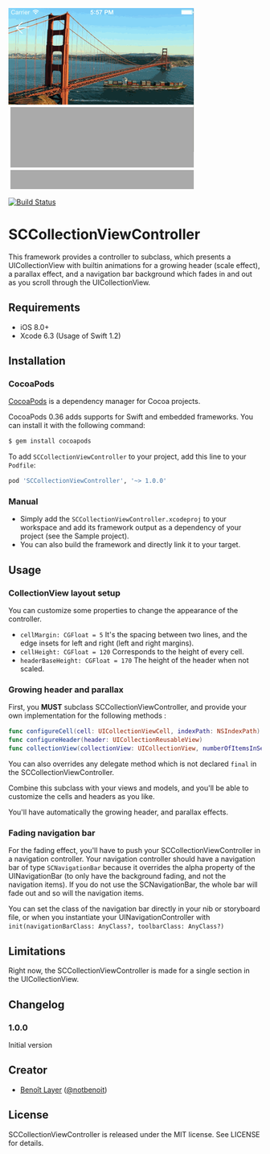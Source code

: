 ![SCCollectionViewController](https://raw.githubusercontent.com/notbenoit/notbenoit.github.io/master/images/sccollectionviewcontroller/sccollectionviewcontroller.gif)

[![Build Status](https://travis-ci.org/notbenoit/SCCollectionViewController.svg)](https://travis-ci.org/notbenoit/SCCollectionViewController)

# SCCollectionViewController
This framework provides a controller to subclass, which presents a UICollectionView with builtin  animations for a growing header (scale effect), a parallax effect, and a navigation bar background which fades in and out as you scroll through the UICollectionView.

## Requirements

- iOS 8.0+
- Xcode 6.3 (Usage of Swift 1.2)

## Installation

### CocoaPods
[CocoaPods](http://cocoapods.org) is a dependency manager for Cocoa projects.

CocoaPods 0.36 adds supports for Swift and embedded frameworks. You can install it with the following command:

```bash
$ gem install cocoapods
```

To add `SCCollectionViewController` to your project, add this line to your  `Podfile`:

```ruby
pod 'SCCollectionViewController', '~> 1.0.0'
```

### Manual
- Simply add the `SCCollectionViewController.xcodeproj` to your workspace and add its framework output as a dependency of your project (see the Sample project).
- You can also build the framework and directly link it to your target.

## Usage
### CollectionView layout setup
You can customize some properties to change the appearance of the controller.

* `cellMargin: CGFloat = 5` It's the spacing between two lines, and the edge insets for left and right (left and right margins).
* `cellHeight: CGFloat = 120` Corresponds to the height of every cell.
* `headerBaseHeight: CGFloat = 170` The height of the header when not scaled.


### Growing header and parallax
First, you **MUST** subclass SCCollectionViewController, and provide your own implementation for the following methods :

```swift
func configureCell(cell: UICollectionViewCell, indexPath: NSIndexPath)
func configureHeader(header: UICollectionReusableView)
func collectionView(collectionView: UICollectionView, numberOfItemsInSection section: Int) -> Int
```

You can also overrides any delegate method which is not declared `final` in the SCCollectionViewController.

Combine this subclass with your views and models, and you'll be able to customize the cells and headers as you like.

 You'll have automatically the growing header, and parallax effects.

### Fading navigation bar
For the fading effect, you'll have to push your SCCollectionViewController in a navigation controller.
Your navigation controller should have a navigation bar of type `SCNavigationBar` because it overrides the alpha property of the UINavigationBar (to only have the background fading, and not the navigation items). If you do not use the SCNavigationBar, the whole bar will fade out and so will the navigation items.

You can set the class of the navigation bar directly in your nib or storyboard file, or when you instantiate your UINavigationController with `init(navigationBarClass: AnyClass?, toolbarClass: AnyClass?)`

## Limitations
Right now, the SCCollectionViewController is made for a single section in the UICollectionView.

## Changelog

### 1.0.0
Initial version

## Creator

- [Benoît Layer](http://github.com/notbenoit) ([@notbenoit](https://twitter.com/notbenoit))

## License

SCCollectionViewController is released under the MIT license. See LICENSE for details.
